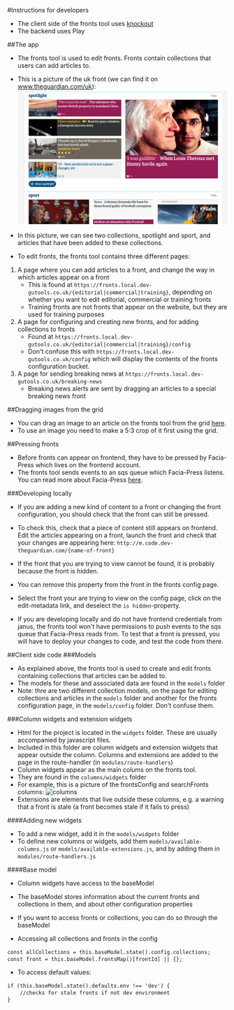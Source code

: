 #Instructions for developers
- The client side of the fronts tool uses [knockout](http://knockoutjs.com/)
- The backend uses Play

##The app
- The fronts tool is used to edit fronts. Fronts contain collections that users can add articles to.
- This is a picture of the uk front (we can find it on www.theguardian.com/uk):
![front](docs/front.png)

- In this picture, we can see two collections, spotlight and sport, and articles that have been added to these collections.

- To edit fronts, the fronts tool contains three different pages:
1. A page where you can add articles to a front, and change the way in which articles appear on a front
   * This is found at `https://fronts.local.dev-gutools.co.uk/{editorial|commercial|training}`, depending on whether you want to edit editorial, commercial or training fronts
   * Training fronts are not fronts that appear on the website, but they are used for training purposes
2. A page for configuring and creating new fronts, and for adding collections to fronts
   * Found at `https://fronts.local.dev-gutools.co.uk/{editorial|commercial|training}/config`
   * Don't confuse this with `https://fronts.local.dev-gutools.co.uk/config` which will display the contents of the fronts configuration bucket.
3. A page for sending breaking news at `https://fronts.local.dev-gutools.co.uk/breaking-news`
   * Breaking news alerts are sent by dragging an articles to a special breaking news front

##Dragging images from the grid
- You can drag an image to an article on the fronts tool from the grid [here](https://media.test.dev-gutools.co.uk/search).
- To use an image you need to make a 5:3 crop of it first using the grid.

##Pressing fronts
- Before fronts can appear on frontend, they have to be pressed by Facia-Press which lives on the frontend account.
- The fronts tool sends events to an sqs queue which Facia-Press listens. You can read more about Facia-Press [here](https://github.com/guardian/frontend/blob/ad74a1da567f047b7b824650e6e1be0f0262952b/docs/02-architecture/01-applications-architecture.md).

###Developing locally
- If you are adding a new kind of content to a front or changing the front configuration, you should check that the front can still be pressed.

- To check this, check that a piece of content still appears on frontend. Edit the articles appearing on a front, launch the front and check that your changes are appearing here: `http://m.code.dev-theguardian.com/{name-of-front}`

- If the front that you are trying to view cannot be found, it is probably because the front is hidden.
- You can remove this property from the front in the fronts config page.
- Select the front your are trying to view on the config page, click on the edit-metadata link, and deselect the `is hidden`-property.

- If you are developing locally and do not have frontend credentials from janus, the fronts tool won't have permissions to push events to the sqs queue that Facia-Press reads from. To test that a front is pressed, you will have to deploy your changes to code, and test the code from there.

##Client side code
###Models
- As explained above, the fronts tool is used to create and edit fronts containing collections that articles can be added to.
- The models for these and associated data are found in the `models` folder
- Note: thre are two different collection models, on the page for editing collections and articles in the `models` folder
and another for the fronts configuration page, in the `models/config` folder. Don't confuse them.

###Column widgets and extension widgets
- Html for the project is located in the `widgets` folder. These are usually accompanied by javascript files.
- Included in this folder are column widgets and extension widgets that appear outside the column. Columns and extensions are added
to the page in the route-handler (in `modules/route-handlers`)
- Column widgets appear as the main colums on the fronts tool.
- They are found in the `columns/widgets` folder
- For example, this is a picture of the frontsConfig and searchFronts columns:
![columns](docs/columns)
- Extensions are elements that live outside these columns, e.g. a warning that a front is stale
(a front becomes stale if it fails to press)

####Adding new widgets
- To add a new widget, add it in the `models/widgets` folder
- To define new columns or widgets, add them `models/available-columns.js` or
`models/available-extensions.js`, and by adding them in `modules/route-handlers.js`

####Base model
- Column widgets have access to the baseModel
- The baseModel stores information about the current fronts and collections in them, and about other configuration properties
- If you want to access fronts or collections, you can do so through the baseModel

- Accessing all collections and fronts in the config
```
const allCollections = this.baseModel.state().config.collections;
const front = this.baseModel.frontsMap()[frontId] || {};
```

- To access default values:
```
if (this.baseModel.state().defaults.env !== 'dev') {
    //checks for stale fronts if not dev environment
}
```
